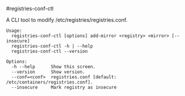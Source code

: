 #registries-conf-ctl

A CLI tool to modify /etc/registries/registries.conf.

```
Usage:
  registries-conf-ctl [options] add-mirror <registry> <mirror> [--insecure]
  registries-conf-ctl -h | --help
  registries-conf-ctl --version

Options:
  -h --help      Show this screen.
  --version      Show version.
  --conf=<conf>  registries.conf [default: /etc/containers/registries.conf].
  --insecure     Mark registry as insecure
```
